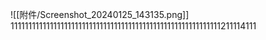 
![[附件/Screenshot_20240125_143135.png]]
11111111111111111111111111111111111111111111111111111111111211114111

